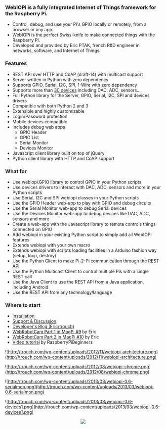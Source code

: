 ### WebIOPi is a fully integrated Internet of Things framework for the Raspberry Pi. ###
  * Control, debug, and use your Pi's GPIO locally or remotely, from a browser or any app.
  * WebIOPi is the perfect Swiss-knife to make connected things with the Raspberry Pi.
  * Developed and provided by Eric PTAK, french R&D engineer in networks, software, and Internet of Things.

### Features ###
  * REST API over HTTP and CoAP (draft-14) with multicast support
  * Server written in Python with zero dependency
  * Supports GPIO, Serial, I2C, SPI, 1-Wire with zero dependency
  * Supports more than [30 devices](DEVICES.md) including DAC, ADC, sensors...
  * Full Python library for the Server, GPIO, Serial, I2C, SPI and devices drivers
  * Compatible with both Python 2 and 3
  * Extensible and highly customizable
  * Login/Password protection
  * Mobile devices compatible
  * Includes debug web apps
    * GPIO Header
    * GPIO List
    * Serial Monitor
    * Devices Monitor
  * Javascript client library built on top of jQuery
  * Python client library with HTTP and CoAP support

### What for ###
  * Use webiopi.GPIO library to control GPIO in your Python scripts
  * Use devices drivers to interact with DAC, ADC, sensors and more in your Python scripts
  * Use Serial, I2C and SPI webiopi classes in your Python scripts
  * Use the GPIO Header web-app to play with GPIO and debug circuits
  * Use the Serial Monitor web-app to debug Serial devices
  * Use the Devices Monitor web-app to debug devices like DAC, ADC, sensors and more
  * Create a web-app with the Javascript library to remote controls things connected on GPIO
  * Add webiopi in your existing Python script to simply add all WebIOPi features
  * Extends webiopi with your own macro
  * Extends webiopi with scripts loading facilities in a Arduino fashion way (setup, loop, destroy)
  * Use the Python Client to make Pi-2-Pi communication through the REST API
  * Use the Python Multicast Client to control multiple Pis with a single REST call
  * Use the Java Client to use the REST API from a Java application, including Android
  * Use the REST API from any technology/language

### Where to start ###
  * [Installation](INSTALL.md)
  * [Support & Discussion](http://groups.google.com/group/webiopi)
  * [Developer's Blog (Eric/trouch)](http://trouch.com)
  * [WebRobotCam Part 1 in MagPi #9](http://issuu.com/themagpi/docs/issue_9_final?mode=window) by Eric
  * [WebRobotCam Part 2 in MagPi #10](http://issuu.com/themagpi/docs/issue10final?mode=window) by Eric
  * [Video tutorial](http://www.youtube.com/watch?v=wGahWkjettw) by RaspberryPiBeginners

<p></p>

![http://trouch.com/wp-content/uploads/2012/11/webiopi-architecture.png](http://trouch.com/wp-content/uploads/2012/11/webiopi-architecture.png)

![http://trouch.com/wp-content/uploads/2012/08/webiopi-chrome.png](http://trouch.com/wp-content/uploads/2012/08/webiopi-chrome.png)

![http://trouch.com/wp-content/uploads/2013/03/webiopi-0.6-serialmon.png](http://trouch.com/wp-content/uploads/2013/03/webiopi-0.6-serialmon.png)

![http://trouch.com/wp-content/uploads/2013/03/webiopi-0.6-devices1.png](http://trouch.com/wp-content/uploads/2013/03/webiopi-0.6-devices1.png)

<p></p>

<p align='center'><a href='https://www.paypal.com/cgi-bin/webscr?cmd=_s-xclick&hosted_button_id=79EM7ZV9FQ4HU'><img src='https://www.paypal.com/en_US/i/btn/btn_donateCC_LG.gif' /></a></p>